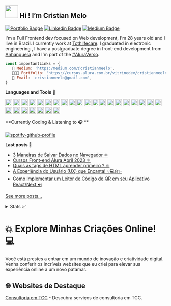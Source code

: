 ## <img height="40" width="40" src="https://media.giphy.com/media/IRFQYGCokErS0/giphy.gif"/> Hi ! I’m Cristian Melo

[![Portfolio Badge](https://img.shields.io/badge/Website-frontend--cristianmeelo-lightgrey)](https://frontdev-cristianmelo.vercel.app/) [![Linkedin Badge](https://img.shields.io/badge/-LinkedIn-blue?style=flat-square&logo=Linkedin&logoColor=white&link=https://www.linkedin.com/in/cristianmeelo/)](https://www.linkedin.com/in/cristian-melo/) [![Medium Badge](https://img.shields.io/badge/-Medium-292929?style=flat-square&labelColor=292929&logo=Medium&link=https://medium.com/@cristianmeelo/)](https://medium.com/@cristianmeelo/)

I'm a Full Frontend dev focused on Web development, I'm 28 years old and I live in Brazil. I currently work at <a href="https://tothlifecare.com.br/">Tothlifecare</a>. I graduated in electronic engineering , I have a postgraduate degree in front-end development from <a href="https://www.anhanguera.com/?utm_source=google&utm_medium=cpc&utm_campaign=AEDU::L3::PerformanceMax::CursosLTV::TargetROAS::PIM&gclid=CjwKCAjwrJ-hBhB7EiwAuyBVXc-oqkeLvw3vq5DQp5ycN2NIW41E4ySkMDncEGRs8s54OmX58ZVhrBoC8pIQAvD_BwE&gclsrc=aw.ds">Anhanguera</a> and I'm part of the <a href="https://www.alura.com.br/">#AluraVerso</a>.

```js
const importantLinks = {
   📘 Medium: 'https:/medium.com/@cristianmeelo',
   👨🏻‍💻 Portfolio: 'https://cursos.alura.com.br/vitrinedev/cristianmeelo',
   👋 Email: 'cristianmeelo@gmail.com',
}
```

**Languages and Tools 🚀**

<a href="https://developer.mozilla.org/en-US/docs/Web/JavaScript" title="JavaScript"><img src="https://github.com/tomchen/stack-icons/blob/master/logos/javascript.svg" alt="JavaScript" width="21px" height="21px"></a> <a href="https://www.typescriptlang.org/" title="Typescript"><img src="https://github.com/tomchen/stack-icons/blob/master/logos/typescript-icon.svg" alt="Typescript" width="21px" height="21px"></a> <a href="https://reactjs.org/" title="React"><img src="https://github.com/tomchen/stack-icons/blob/master/logos/react.svg" alt="React" width="21px" height="21px"></a> <a href="https://redux.js.org/" title="Redux"><img src="https://github.com/tomchen/stack-icons/blob/master/logos/redux.svg" alt="Redux" width="21px" height="21px"></a> <a href="https://vuejs.org/" title="Vue.js"><img src="https://github.com/tomchen/stack-icons/blob/master/logos/vue.svg" alt="Vue.js" width="21px" height="21px"></a> <a href="https://www.w3.org/TR/CSS/" title="CSS3"><img src="https://github.com/tomchen/stack-icons/blob/master/logos/css-3.svg" alt="CSS3" width="21px" height="21px"></a> <a href="https://sass-lang.com/" title="Sass"><img src="https://github.com/tomchen/stack-icons/blob/master/logos/sass.svg" alt="Sass" width="21px" height="21px"></a> <a href="https://getbootstrap.com/" title="Bootstrap"><img src="https://github.com/tomchen/stack-icons/blob/master/logos/bootstrap.svg" alt="Bootstrap" width="21px" height="21px"></a> <a href="https://www.w3.org/TR/html5/" title="HTML5"><img src="https://github.com/tomchen/stack-icons/blob/master/logos/html-5.svg" alt="HTML5" width="21px" height="21px"></a> <a href="https://nodejs.org/" title="Node.js"><img src="https://github.com/tomchen/stack-icons/blob/master/logos/nodejs-icon.svg" alt="Node.js" width="21px" height="21px"></a> <a href="https://expressjs.com/" title="Express"><img src="https://github.com/tomchen/stack-icons/blob/master/logos/express.svg" alt="Express" width="21px" height="21px"></a> <a href="https://dev.mysql.com/" title="MySQL"><img src="https://github.com/tomchen/stack-icons/blob/master/logos/mysql.svg" alt="MySQL" width="21px" height="21px"></a><a href="https://angular.io/" title="Angular"><img src="https://github.com/tomchen/stack-icons/blob/master/logos/angular-icon.svg" alt="Angular" width="21px" height="21px"></a> <a href="https://zeit.co/next" title="Next.js"><img src="https://github.com/tomchen/stack-icons/blob/master/logos/nextjs.svg" alt="Next.js" width="21px" height="21px"></a> <a href="https://github.com/" title="GitHub"><img src="https://github.com/tomchen/stack-icons/blob/master/logos/github-octocat.svg" alt="GitHub" width="21px" height="21px"></a> <a href="https://git-scm.com/" title="Git"><img src="https://github.com/tomchen/stack-icons/blob/master/logos/git-icon.svg" alt="Git" width="21px" height="21px"></a> <a href="https://www.npmjs.com/" title="NPM"><img src="https://github.com/tomchen/stack-icons/blob/master/logos/npm.svg" alt="NPM" width="21px" height="21px"></a> <a href="https://yarnpkg.com/" title="Yarn"><img src="https://github.com/tomchen/stack-icons/blob/master/logos/yarn.svg" alt="Yarn" width="21px" height="21px"></a> <a href="https://webpack.js.org/" title="webpack"><img src="https://github.com/tomchen/stack-icons/blob/master/logos/webpack.svg" alt="webpack" width="21px" height="21px"></a> <a href="https://babeljs.io/" title="Babel"><img src="https://github.com/tomchen/stack-icons/blob/master/logos/babel.svg" alt="Babel" width="21px" height="21px"></a> <a href="https://eslint.org/" title="ESLint"><img src="https://github.com/tomchen/stack-icons/blob/master/logos/eslint.svg" alt="ESLint" width="21px" height="21px"></a> <a href="https://prettier.io/" title="Prettier"><img src="https://github.com/tomchen/stack-icons/blob/master/logos/prettier.svg" alt="Prettier" width="21px" height="21px"></a> <a href="https://code.visualstudio.com/" title="Visual Studio Code"><img src="https://github.com/tomchen/stack-icons/blob/master/logos/visual-studio-code.svg" alt="Visual Studio Code" width="21px" height="21px"></a> <a href="https://ant.design/" title="Ant Design"><img src="https://github.com/tomchen/stack-icons/blob/master/logos/ant-design.svg" alt="Ant Design" width="21px" height="21px"></a> <a href="http://figma.com" title="Figma"><img src="https://camo.githubusercontent.com/9c25db6c8f2f83863c65be2cc47543020be957662831452aa5a7d6d81129f6fe/68747470733a2f2f63646e2e737667706f726e2e636f6d2f6c6f676f732f6669676d612e737667" alt="Figma" width="21px" height="21px"></a> <a href="https://www.adobe.com/products/photoshop.html" title="Adobe Photoshop"><img src="https://github.com/tomchen/stack-icons/blob/master/logos/adobe-photoshop.svg" alt="Adobe Photoshop" width="21px" height="21px"></a> <a href="https://www.atlassian.com/software/jira" title="Jira Software"><img src="https://github.com/tomchen/stack-icons/blob/master/logos/jira.svg" alt="Jira SOftware" width="21px" height="21px"></a>

<!-- SPOTIFY:START -->

**Currently Coding & Listening to 🎧 ** <br></br> [![spotify-github-profile](https://spotify-github-profile.vercel.app/api/view?uid=22bbin6t2wqgv4ut6gws6hzsi&cover_image=true&theme=novatorem&show_offline=true&bar_color=53b14f&bar_color_cover=false)](https://open.spotify.com/user/11159336621)

<!-- SPOTIFY:END -->

**Last posts 📘**

<!-- BLOG-POST-LIST:START -->
- [3 Maneiras de Salvar Dados no Navegador ⚛️](https://medium.com/@cristianmeelo/3-maneiras-de-salvar-dados-no-navegador-%EF%B8%8F-a63f76f7b688)
- [Cursos Front-end Alura Abril 2023 ⚛️](https://medium.com/@cristianmeelo/cursos-front-end-alura-abril-2023-ce4c8547972a)
- [Quais as tags de HTML aprender primeiro ? ⚛️](https://medium.com/@cristianmeelo/quais-as-tags-de-html-aprender-primeiro-ab125173bb09)
- [A Experiência do Usuário (UX) que Encanta! 💡💻🌐✨](https://medium.com/@cristianmeelo/a-experi%C3%AAncia-do-usu%C3%A1rio-ux-que-encanta-712dce00c394)
- [Como Implementar um Leitor de Código de QR em seu Aplicativo React/Next ⏭️](https://medium.com/@cristianmeelo/como-implementar-um-leitor-de-c%C3%B3digo-de-qr-em-seu-aplicativo-react-next-386ef2fc5f6c)

<!-- BLOG-POST-LIST:END -->

<a href="https://medium.com/me/stories/public">See more posts...</a>

<details>
<summary>Stats 📈</summary>
<br>

![](http://github-profile-summary-cards.vercel.app/api/cards/profile-details?username=cristianmeelo&theme=dracula)

![](http://github-profile-summary-cards.vercel.app/api/cards/repos-per-language?username=cristianmeelo&theme=dracula) ![](http://github-profile-summary-cards.vercel.app/api/cards/most-commit-language?username=cristianmeelo&theme=dracula)

</details>

   <h1>💥 Explore Minhas Criações Online! 💻</h1>
      <p>
         Você está prestes a entrar em um mundo de inovação e criatividade digital. Venha conferir os incríveis websites que eu criei para elevar sua experiência online a um novo                patamar. 
      </p>
   <h2>🌐 Websites de Destaque</h2>
        <p>
         <a href="https://babirevisao.vercel.app/">Consultoria em TCC</a> - Descubra serviços de consultoria em TCC.
        </p>



